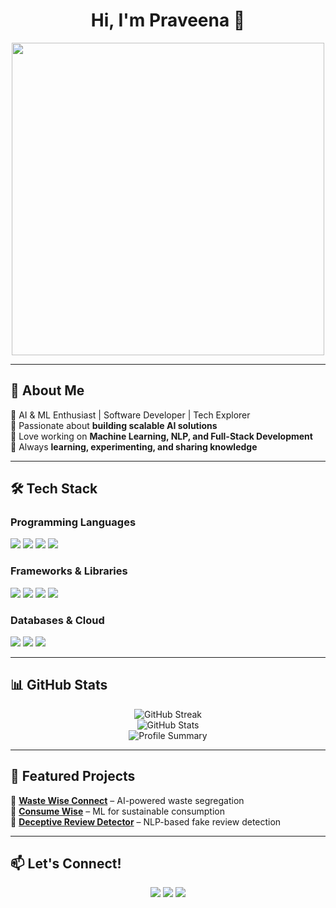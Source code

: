 <h1 align="center">Hi, I'm Praveena 👋</h1>

<p align="center">
  <img src="https://media.giphy.com/media/qgQUggAC3Pfv687qPC/giphy.gif" width="500">
</p>

---

## 🚀 **About Me**  
🔹 AI & ML Enthusiast | Software Developer | Tech Explorer  
🔹 Passionate about **building scalable AI solutions**  
🔹 Love working on **Machine Learning, NLP, and Full-Stack Development**  
🔹 Always **learning, experimenting, and sharing knowledge**  

---

## 🛠 **Tech Stack**  
### **Programming Languages**  
<p>
  <img src="https://img.shields.io/badge/Python-3776AB?style=for-the-badge&logo=python&logoColor=white">
  <img src="https://img.shields.io/badge/C++-00599C?style=for-the-badge&logo=c%2B%2B&logoColor=white">
  <img src="https://img.shields.io/badge/JavaScript-F7DF1E?style=for-the-badge&logo=javascript&logoColor=black">
  <img src="https://img.shields.io/badge/Bash-121011?style=for-the-badge&logo=gnu-bash&logoColor=white">
</p>

### **Frameworks & Libraries**  
<p>
  <img src="https://img.shields.io/badge/TensorFlow-FF6F00?style=for-the-badge&logo=tensorflow&logoColor=white">
  <img src="https://img.shields.io/badge/PyTorch-EE4C2C?style=for-the-badge&logo=pytorch&logoColor=white">
  <img src="https://img.shields.io/badge/Express.js-404D59?style=for-the-badge">
  <img src="https://img.shields.io/badge/Streamlit-FF4B4B?style=for-the-badge&logo=streamlit&logoColor=white">
</p>

### **Databases & Cloud**  
<p>
  <img src="https://img.shields.io/badge/PostgreSQL-336791?style=for-the-badge&logo=postgresql&logoColor=white">
  <img src="https://img.shields.io/badge/MongoDB-47A248?style=for-the-badge&logo=mongodb&logoColor=white">
  <img src="https://img.shields.io/badge/AWS-232F3E?style=for-the-badge&logo=amazon-aws&logoColor=white">
</p>

---

## 📊 **GitHub Stats**
<p align="center">
  <img src="https://github-readme-streak-stats.herokuapp.com/?user=YourGitHubUsername&theme=tokyonight" alt="GitHub Streak">
  <br>
  <img src="https://github-readme-stats.vercel.app/api?username=YourGitHubUsername&show_icons=true&theme=tokyonight" alt="GitHub Stats">
  <br>
  <img src="https://github-profile-summary-cards.vercel.app/api/cards/profile-details?username=YourGitHubUsername&theme=tokyonight" alt="Profile Summary">
</p>

---

## 📌 **Featured Projects**
📌 **[Waste Wise Connect](https://github.com/yourusername/waste-wise-connect)** – AI-powered waste segregation  
📌 **[Consume Wise](https://github.com/yourusername/consume-wise)** – ML for sustainable consumption  
📌 **[Deceptive Review Detector](https://github.com/yourusername/deceptive-review-detector)** – NLP-based fake review detection  

---

## 📫 **Let's Connect!**
<p align="center">
  <a href="https://linkedin.com/in/indira-praveena-t-000b81314/"><img src="https://img.shields.io/badge/LinkedIn-0A66C2?style=for-the-badge&logo=linkedin&logoColor=white"></a>
  <a href="tipraveena09@gmail.com"><img src="https://img.shields.io/badge/Email-D14836?style=for-the-badge&logo=gmail&logoColor=white"></a>
  <a href="https://github.com/tip04-git"><img src="https://img.shields.io/badge/GitHub-181717?style=for-the-badge&logo=github&logoColor=white"></a>
</p>
